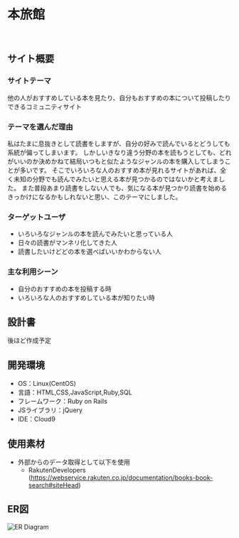 # 本旅館
​
## サイト概要
### サイトテーマ
他の人がおすすめしている本を見たり、自分もおすすめの本について投稿したりできるコミュニティサイト
​
### テーマを選んだ理由
私はたまに息抜きとして読書をしますが、自分の好みで読んでいるとどうしても系統が偏ってしまいます。
しかしいきなり違う分野の本を読もうとしても、どれがいいのか決めかねて結局いつもと似たようなジャンルの本を購入してしまうことが多いです。
そこでいろいろな人のおすすめ本が見れるサイトがあれば、全く未知の分野でも読んでみたいと思える本が見つかるのではないかと考えました。
また普段あまり読書をしない人でも、気になる本が見つかり読書を始めるきっかけになるかもしれないと思い、このテーマにしました。
​
### ターゲットユーザ
* いろいろなジャンルの本を読んでみたいと思っている人
* 日々の読書がマンネリ化してきた人
* 読書したいけどどの本を選べばいいかわからない人
​
### 主な利用シーン
* 自分のおすすめの本を投稿する時
* いろいろな人のおすすめしている本が知りたい時
​
## 設計書
後ほど作成予定
​
## 開発環境
- OS：Linux(CentOS)
- 言語：HTML,CSS,JavaScript,Ruby,SQL
- フレームワーク：Ruby on Rails
- JSライブラリ：jQuery
- IDE：Cloud9
​
## 使用素材
- 外部からのデータ取得として以下を使用
   * RakutenDevelopers (https://webservice.rakuten.co.jp/documentation/books-book-search#siteHead)

## ER図
![ER Diagram](https://github.com/juju8899/honryokan/blob/main/PF.ER%E5%9B%B3.drawio.svg)